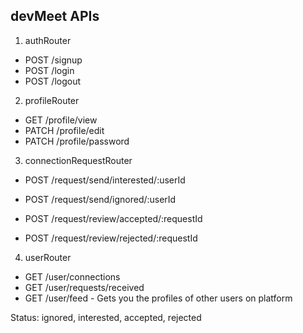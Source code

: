 ## devMeet APIs

1. authRouter
- POST /signup
- POST /login
- POST /logout

2. profileRouter
- GET /profile/view
- PATCH /profile/edit
- PATCH /profile/password

3. connectionRequestRouter
- POST /request/send/interested/:userId
- POST /request/send/ignored/:userId

- POST /request/review/accepted/:requestId
- POST /request/review/rejected/:requestId

4. userRouter
- GET /user/connections
- GET /user/requests/received
- GET /user/feed - Gets you the profiles of other users on platform

Status: ignored, interested, accepted, rejected